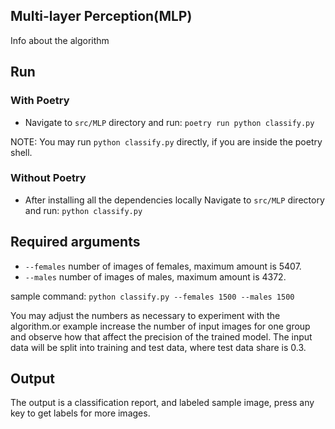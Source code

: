 ## Multi-layer Perception(MLP)

Info about the algorithm

## Run

### With Poetry

- Navigate to `src/MLP` directory and run: `poetry run python classify.py`

NOTE: You may run `python classify.py` directly, if you are inside the poetry shell.

### Without Poetry

- After installing all the dependencies locally Navigate to `src/MLP` directory and run: `python classify.py`

## Required arguments

  - `--females` number of images of females, maximum amount is 5407.
  - `--males` number of images of males, maximum amount is 4372.

sample command: `python classify.py --females 1500 --males 1500`

You may adjust the numbers as necessary to experiment with the algorithm.or example increase the number of input images for one group and observe how that affect the precision of the trained model. The input data
will be split into training and test data, where test data share is 0.3.

## Output

The output is a classification report, and labeled sample image, press any key to get labels for more images.